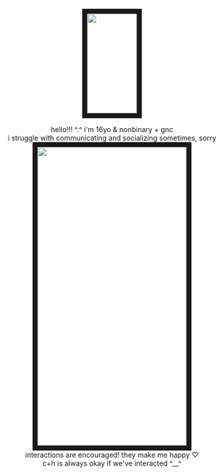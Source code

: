 <p align="center">
<img src="https://files.catbox.moe/ccrup2.gif" width="100" height="200" border="10"/>     
</p>
<p align="center">  
hello!!! ^.^ i'm 16yo & nonbinary + gnc
<br>
i struggle with communicating and socializing sometimes, sorry 
<br>
<img src="https://files.catbox.moe/1nxoqg.png" width="300" height="600" border="10"/>  
<br>
interactions are encouraged! they make me happy ♡
<br>
c+h is always okay if we've interacted ^__^
<br>
<br>   
</p>
